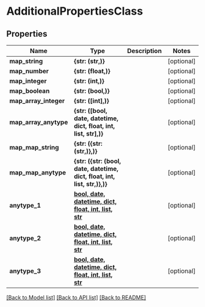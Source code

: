 # AdditionalPropertiesClass

## Properties
Name | Type | Description | Notes
------------ | ------------- | ------------- | -------------
**map_string** | **{str: (str,)}** |  | [optional] 
**map_number** | **{str: (float,)}** |  | [optional] 
**map_integer** | **{str: (int,)}** |  | [optional] 
**map_boolean** | **{str: (bool,)}** |  | [optional] 
**map_array_integer** | **{str: ([int],)}** |  | [optional] 
**map_array_anytype** | **{str: ([bool, date, datetime, dict, float, int, list, str],)}** |  | [optional] 
**map_map_string** | **{str: ({str: (str,)},)}** |  | [optional] 
**map_map_anytype** | **{str: ({str: (bool, date, datetime, dict, float, int, list, str,)},)}** |  | [optional] 
**anytype_1** | [**bool, date, datetime, dict, float, int, list, str**](.md) |  | [optional] 
**anytype_2** | [**bool, date, datetime, dict, float, int, list, str**](.md) |  | [optional] 
**anytype_3** | [**bool, date, datetime, dict, float, int, list, str**](.md) |  | [optional] 

[[Back to Model list]](../README.md#documentation-for-models) [[Back to API list]](../README.md#documentation-for-api-endpoints) [[Back to README]](../README.md)


